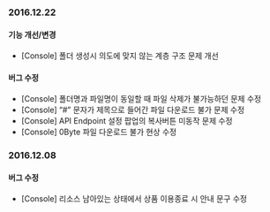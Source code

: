 ### 2016.12.22

#### 기능 개선/변경

* [Console] 폴더 생성시 의도에 맞지 않는 계층 구조 문제 개선

#### 버그 수정

* [Console] 폴더명과 파일명이 동일할 때 파일 삭제가 불가능하던 문제 수정
* [Console] “#” 문자가 제목으로 들어간 파일 다운로드 불가 문제 수정
* [Console] API Endpoint 설정 팝업의 복사버튼 미동작 문제 수정
* [Console] 0Byte 파일 다운로드 불가 현상 수정

### 2016.12.08

#### 버그 수정

* [Console] 리소스 남아있는 상태에서 상품 이용종료 시 안내 문구 수정
